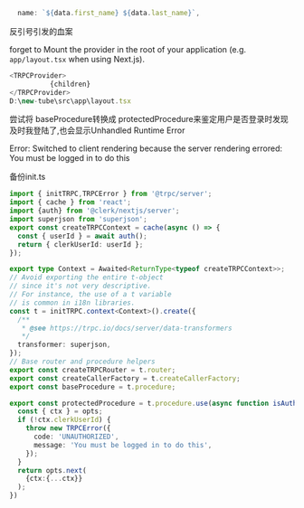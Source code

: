 ```typescript
  name: `${data.first_name} ${data.last_name}`,
```

反引号引发的血案

forget to Mount the provider in the root of your application (e.g. `app/layout.tsx` when using Next.js).

```typescript
<TRPCProvider>
          {children}
</TRPCProvider>
D:\new-tube\src\app\layout.tsx
```

尝试将 baseProcedure转换成 protectedProcedure来鉴定用户是否登录时发现及时我登陆了,也会显示Unhandled Runtime Error

Error: Switched to client rendering because the server rendering errored: You must be logged in to do this

备份init.ts

```typescript
import { initTRPC,TRPCError } from '@trpc/server';
import { cache } from 'react';
import {auth} from '@clerk/nextjs/server';
import superjson from 'superjson';
export const createTRPCContext = cache(async () => {
  const { userId } = await auth();
  return { clerkUserId: userId };
});

export type Context = Awaited<ReturnType<typeof createTRPCContext>>;
// Avoid exporting the entire t-object
// since it's not very descriptive.
// For instance, the use of a t variable
// is common in i18n libraries.
const t = initTRPC.context<Context>().create({
  /**
   * @see https://trpc.io/docs/server/data-transformers
   */
  transformer: superjson,
});
// Base router and procedure helpers
export const createTRPCRouter = t.router;
export const createCallerFactory = t.createCallerFactory;
export const baseProcedure = t.procedure;

export const protectedProcedure = t.procedure.use(async function isAuthed(opts) {
  const { ctx } = opts;
  if (!ctx.clerkUserId) {
    throw new TRPCError({
      code: 'UNAUTHORIZED',
      message: 'You must be logged in to do this',
    });
  }
  return opts.next(
    {ctx:{...ctx}}
  );
})
```

